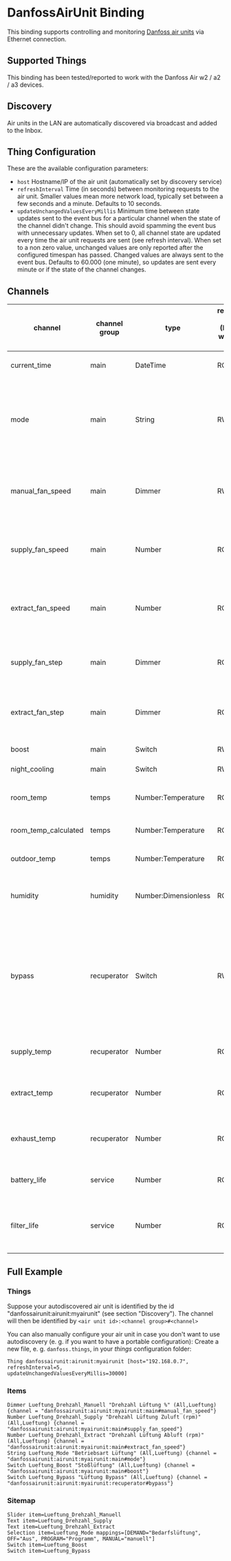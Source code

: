 # DanfossAirUnit Binding

This binding supports controlling and monitoring [Danfoss air units](https://www.danfoss.com/en/products/energy-recovery-devices/dhs/heat-recovery-ventilation/air-units/) via Ethernet connection.
 
## Supported Things

This binding has been tested/reported to work with the Danfoss Air w2 / a2 / a3 devices. 

## Discovery

Air units in the LAN are automatically discovered via broadcast and added to the Inbox. 

## Thing Configuration

These are the available configuration parameters:

- `host` Hostname/IP of the air unit (automatically set by discovery service)
- `refreshInterval` Time (in seconds) between monitoring requests to the air unit. Smaller values mean more network load, typically set between a few seconds and a minute. Defaults to 10 seconds. 
- `updateUnchangedValuesEveryMillis` Minimum time between state updates sent to the event bus for a particular channel when the state of the channel didn't change. This should avoid spamming the event bus with unnecessary updates. When set to 0, all channel state are updated every time the air unit requests are sent (see refresh interval). When set to a non zero value, unchanged values are only reported after the configured timespan has passed. Changed values are always sent to the event bus. Defaults to 60.000 (one minute), so updates are sent every minute or if the state of the channel changes.                  

## Channels

| channel | channel group | type   | readable only (RO) or writable (RW) | description                  |
|---|---|---|---|---|
| current_time | main | DateTime | RO | Current time reported by the air unit.  |
| mode | main | String | RW | Value to control the operation mode of the air unit. One of DEMAND, PROGRAM, MANUAL and OFF  |
| manual_fan_speed | main | Dimmer | RW | Value to control the fan speed when in MANUAL mode (10 steps) |
| supply_fan_speed | main | Number | RO | Current rotation of the fan supplying air to the rooms (in rpm) |
| extract_fan_speed | main | Number | RO | Current rotation of the fan extracting air from the rooms (in rpm) |
| supply_fan_step | main | Dimmer | RO | Current step setting of the fan supplying air to the rooms |
| extract_fan_step | main | Dimmer | RO | Current step setting of the fan extracting air from the rooms |
| boost | main | Switch | RW | Enables fan boost  |
| night_cooling | main | Switch | RW | Enables night cooling  |
| room_temp | temps | Number:Temperature | RO | Temperature of the air in the room of the Air Dial  |
| room_temp_calculated | temps | Number:Temperature | RO | Calculated Room Temperature  |
| outdoor_temp | temps | Number:Temperature | RO | Temperature of the air outside  |
| humidity | humidity | Number:Dimensionless | RO | Current relative humidity measured by the unit  |
| bypass | recuperator | Switch | RW | Disables the heat exchange. Useful in summer when room temperature is above target and outside temperature is below target.  |
| supply_temp | recuperator | Number | RO | Temperature of air which is passed to the rooms  |
| extract_temp | recuperator | Number | RO | Temperature of the air as extracted from the rooms  |
| exhaust_temp | recuperator | Number | RO | Temperature of the air when pushed outside  |
| battery_life | service | Number | RO | Remaining Air Dial Battery Level (percentage) |
| filter_life | service | Number | RO | Remaining life of filter until exchange is necessary (percentage) |


## Full Example

### Things

Suppose your autodiscovered air unit is identified by the id "danfossairunit:airunit:myairunit" (see section "Discovery").
The channel will then be identified by `<air unit id>:<channel group>#<channel>`

You can also manually configure your air unit in case you don't want to use autodiscovery
 (e. g. if you want to have a portable configuration):
Create a new file, e. g. `danfoss.things`, in your _things_ configuration folder:

```
Thing danfossairunit:airunit:myairunit [host="192.168.0.7",
refreshInterval=5,
updateUnchangedValuesEveryMillis=30000]
```

### Items

```
Dimmer Lueftung_Drehzahl_Manuell "Drehzahl Lüftung %" (All,Lueftung) {channel = "danfossairunit:airunit:myairunit:main#manual_fan_speed"}
Number Lueftung_Drehzahl_Supply "Drehzahl Lüftung Zuluft (rpm)" (All,Lueftung) {channel = "danfossairunit:airunit:myairunit:main#supply_fan_speed"}
Number Lueftung_Drehzahl_Extract "Drehzahl Lüftung Abluft (rpm)" (All,Lueftung) {channel = "danfossairunit:airunit:myairunit:main#extract_fan_speed"}
String Lueftung_Mode "Betriebsart Lüftung" (All,Lueftung) {channel = "danfossairunit:airunit:myairunit:main#mode"}
Switch Lueftung_Boost "Stoßlüftung" (All,Lueftung) {channel = "danfossairunit:airunit:myairunit:main#boost"}
Switch Lueftung_Bypass "Lüftung Bypass" (All,Lueftung) {channel = "danfossairunit:airunit:myairunit:recuperator#bypass"}
```

### Sitemap

```
Slider item=Lueftung_Drehzahl_Manuell
Text item=Lueftung_Drehzahl_Supply
Text item=Lueftung_Drehzahl_Extract
Selection item=Lueftung_Mode mappings=[DEMAND="Bedarfslüftung", OFF="Aus", PROGRAM="Programm", MANUAL="manuell"]
Switch item=Lueftung_Boost
Switch item=Lueftung_Bypass
```
